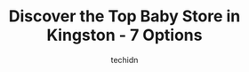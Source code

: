 ---
layout: ampstory
image: https://i0.wp.com/www.auto.or.id/wp-content/uploads/2023/06/hip-kids-0-kingston-1686326640.jpeg?resize=640,853
author: techidn
featured: false
description: Kingston, Ontario, Canada is a haven for Baby Store enthusiasts, boasting an impressive array of 7 top-notch establishments. Whether youre a seasoned connoisseur or simply curious to explor
title: Discover the Top Baby Store in Kingston - 7 Options
cover:
   title: Discover the Top Baby Store in Kingston - 7 Options
   subtitle: AUTO.OR.ID
   background: https://www.auto.or.id/wp-content/uploads/2023/06/hip-kids-0-kingston-1686326640.jpeg

pages: 
 - layout: thirds
   top: <h1>#1 Mastermind Toys</h1>
   bottom: "<p>I have been shopping here for years. A great store for fun educational toys and activities to challenge children of all ages. Staff are always willing to assist in choosi</p>"
   background: https://www.auto.or.id/wp-content/uploads/2023/06/hip-kids-1-kingston-1686326642.jpeg
   backgroundblur: true
 - layout: thirds
   top: <h1>#2 Hatley Boutique Outlet Kingston</h1>
   bottom: "<p>112 Princess St, Kingston, ON K7L 1A7, Canada</p>"
   background: https://www.auto.or.id/wp-content/uploads/2023/06/hip-kids-2-kingston-1686326643.jpeg
   cta:
      link: https://www.auto.or.id/discover-the-top-baby-store-in-kingston-7-options/
      text: Discover the Top Baby Store in Kingston - 7 Options
 - layout: thirds
   top: <h1>#3 Carters - OshKosh Bgosh</h1>
   bottom: "<p>636 Gardiners Rd Suite 11a, Kingston, ON K7M 3X9, Canada</p>"
   background: https://images.unsplash.com/photo-1625863929285-5e37a6b0df1c?ixlib=rb-4.0.3&ixid=MnwxMjA3fDB8MHxwaG90by1wYWdlfHx8fGVufDB8fHx8&auto=format&fit=crop&w=640&h=853&q=80
   cta:
      link: https://www.auto.or.id/discover-the-top-baby-store-in-kingston-7-options/
      text: Discover the Top Baby Store in Kingston - 7 Options
 - layout: thirds
   top: <h1>#4 Simply New to You</h1>
   bottom: "<p>1440 Princess St UNIT 4A, Kingston, ON K7M 7B3, Canada</p>"
   background: https://images.unsplash.com/photo-1574524096791-2ae09c406788?ixlib=rb-4.0.3&ixid=MnwxMjA3fDB8MHxwaG90by1wYWdlfHx8fGVufDB8fHx8&auto=format&fit=crop&w=640&h=853&q=80
   cta:
      link: https://www.auto.or.id/discover-the-top-baby-store-in-kingston-7-options/
      text: Discover the Top Baby Store in Kingston - 7 Options
 - layout: thirds
   top: <h1>#5 Carters - OshKosh Bgosh</h1>
   bottom: "<p>97 Dalton Ave Suite C8, Kingston, ON K7K 0C4, Canada</p>"
   background: https://images.unsplash.com/photo-1551557479-80682eb12a86?ixlib=rb-4.0.3&ixid=MnwxMjA3fDB8MHxwaG90by1wYWdlfHx8fGVufDB8fHx8&auto=format&fit=crop&w=640&h=853&q=80
   cta:
      link: https://www.auto.or.id/discover-the-top-baby-store-in-kingston-7-options/
      text: Discover the Top Baby Store in Kingston - 7 Options
 - layout: thirds
   top: <h1>#6 Go Green Baby</h1>
   bottom: "<p>293 Division St, Kingston, ON K7K 3Z7, Canada</p>"
   background: https://images.unsplash.com/photo-1633713368363-2b04dadce462?ixlib=rb-4.0.3&ixid=MnwxMjA3fDB8MHxwaG90by1wYWdlfHx8fGVufDB8fHx8&auto=format&fit=crop&w=640&h=853&q=80
   cta:
      link: https://www.auto.or.id/discover-the-top-baby-store-in-kingston-7-options/
      text: Discover the Top Baby Store in Kingston - 7 Options
 - layout: thirds
   top: <h1>#7 Hip Kids</h1>
   bottom: "<p>233 Princess St, Kingston, ON K7L 1B3, Canada</p>"
   background: https://images.unsplash.com/photo-1542728212-aca4817f0610?ixlib=rb-4.0.3&ixid=MnwxMjA3fDB8MHxwaG90by1wYWdlfHx8fGVufDB8fHx8&auto=format&fit=crop&w=640&h=853&q=80
   cta:
      link: https://www.auto.or.id/discover-the-top-baby-store-in-kingston-7-options/
      text: Discover the Top Baby Store in Kingston - 7 Options
 - layout: thirds
   middle: Continue reading...
   background: https://images.unsplash.com/photo-1633961928124-c0eaa9d844ab?ixlib=rb-4.0.3&ixid=MnwxMjA3fDB8MHxwaG90by1wYWdlfHx8fGVufDB8fHx8&auto=format&fit=crop&w=640&h=853&q=80
   cta:
      link: https://www.auto.or.id/discover-the-top-baby-store-in-kingston-7-options/
      text: Discover the Top Baby Store in Kingston - 7 Options

---